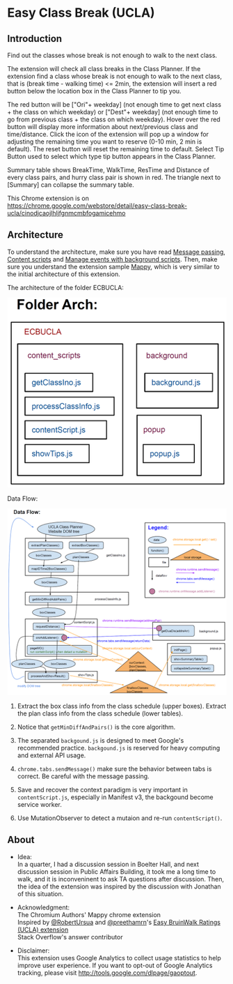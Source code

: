 # Easy Class Break (UCLA)
## Introduction
Find out the classes whose break is not enough to walk to the next class.
  
The extension will check all class breaks in the Class Planner. If the extension find a class whose break is not enough to walk to the next class, that is (break time - walking time) <= 2min, the extension will insert a red button below the location box in the Class Planner to tip you.
  
The red button will be ["Ori"+ weekday] (not enough time to get next class + the class on which weekday) or ["Dest"+ weekday] (not enough time to go from previous class + the class on which weekday).
Hover over the red button will display more information about next/previous class and time/distance.
Click the icon of the extension will pop up a window for adjusting the remaining time you want to reserve (0-10 min, 2 min is default). The reset button will reset the remaining time to default.
Select Tip Button used to select which type tip button appears in the Class Planner.
  
Summary table shows BreakTime, WalkTime, ResTime and Distance of every class pairs, and hurry class pair is shown in red. The triangle next to [Summary] can collapse the summary table.

This Chrome extension is on https://chrome.google.com/webstore/detail/easy-class-break-ucla/cinodjcaojlhljfgnmcmbfogamicehmo

## Architecture
To understand the architecture, make sure you have read [Message passing](https://developer.chrome.com/docs/extensions/mv2/messaging/), [Content scripts](https://developer.chrome.com/docs/extensions/mv2/content_scripts/) and [Manage events with background scripts](https://developer.chrome.com/docs/extensions/mv2/background_pages/). Then, make sure you understand the extension sample [Mappy](https://github.com/GoogleChrome/chrome-extensions-samples/tree/main/mv2-archive/extensions/mappy), which is very similar to the initial architecture of this extension.
  
The architecture of the folder ECBUCLA:  

![folderarch](folderarch.png)
  
Data Flow:  

![dataflow](dataflow.png)
  
1. Extract the box class info from the class schedule (upper boxes). Extract the plan class info from the class schedule (lower tables). 

2. Notice that `getMinDiffAndPairs()` is the core algorithm.  

3. The separated `backgound.js` is designed to meet Google's recommended practice. `backgound.js` is reserved for heavy computing and external API usage.  

4. `chrome.tabs.sendMessage()` make sure the behavior between tabs is correct. Be careful with the message passing.  

5. Save and recover the context paradigm is very important in `contentScript.js`, especially in Manifest v3, the backgound become service worker.  

6. Use MutationObserver to detect a mutaion and re-run `contentScript()`.  
  
## About
* Idea:  
In a quarter, I had a discussion session in Boelter Hall, and next discussion session in Public Affairs Building, it took me a long time to walk, and it is inconveninent to ask TA questions after discussion. Then, the idea of the extension was inspired by the discussion with Jonathan of this situation.
  
* Acknowledgment:  
The Chromium Authors' Mappy chrome extension  
Inspired by [@RobertUrsua](https://github.com/robertursua) and [@preethamrn](https://github.com/preethamrn)'s [Easy BruinWalk Ratings (UCLA) extension](https://github.com/preethamrn/BruinWalkChromeExtension)  
Stack Overflow's answer contributor
  
* Disclaimer:  
This extension uses Google Analytics to collect usage statistics to help improve user experience. If you want to opt-out of Google Analytics tracking, please visit http://tools.google.com/dlpage/gaoptout.
